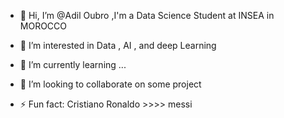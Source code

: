 - 👋 Hi, I’m @Adil Oubro ,I'm a Data Science Student at INSEA in MOROCCO 
- 👀 I’m interested in Data , AI , and deep Learning 
- 🌱 I’m currently learning ...
- 💞️ I’m looking to collaborate on some project 

- ⚡ Fun fact: Cristiano Ronaldo >>>> messi

<!---
AdilOubro/AdilOubro is a ✨ special ✨ repository because its `README.md` (this file) appears on your GitHub profile.
You can click the Preview link to take a look at your changes.
--->
